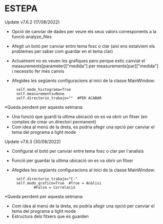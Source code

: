 # ESTEPA

Update v7.6.2 (17/08/2022)

- Opció de canviar de dades per veure els seus valors corresponents a la funció analyze_files
- Afegit un botó per canviar entre tema fosc o clar (així ens estalviem els problemes per saber com guardar en el tema clar)
- Actualment no es veuen les grafiques pero perque estic canviat el measurements[parameter]["medida"] per measurements[par]["medida"] i necessito fer més canvis
- Afegides les següents configuracions al inici de la classe MainWindow:
	 
        self.modo_histograma=True
        self.measurements=None
        self.directorio_trabajo=""  #PER ACABAR 


*Queda pendent per aquesta setmana:

- Una funció que guardi la ultima ubicació on es va obrir un fitxer (en comptes de crear un directori permanent)
- Com idea al menú de la dreta, es podria afegir una opció per canviar el tema del programa a light mode


Update v7.6.3 (30/08/2022)

- Configurat el botó per canviar entre tema fosc o clar per l'analisis
- Funció per guardar la ultima ubicació on es va obrir un fitxer

- Afegides les següents configuracions al inici de la classe MainWindow:
	 

        self.directorio_trabajo="C:"
        self.modo_grafico=True  #True = Anàlisi 
				#False = Correlació

*Queda pendent per aquesta setmana:

- Com idea al menú de la dreta, es podria afegir una opció per canviar el tema del programa a light mode
- Estructura dels fitxers que es guarden